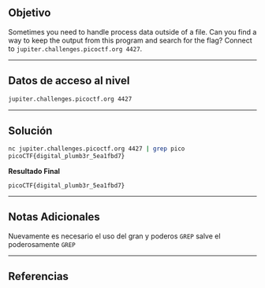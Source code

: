 ## Objetivo 

Sometimes you need to handle process data outside of a file. Can you find a way to keep the output from this program and search for the flag? Connect to `jupiter.challenges.picoctf.org 4427`.

---
## Datos de acceso al nivel 

``` bash
jupiter.challenges.picoctf.org 4427
```

---
## Solución 

``` bash
nc jupiter.challenges.picoctf.org 4427 | grep pico
picoCTF{digital_plumb3r_5ea1fbd7}
```

**Resultado Final**
```
picoCTF{digital_plumb3r_5ea1fbd7}
```


---
## Notas Adicionales 

Nuevamente es necesario el uso del gran y poderos `GREP` salve el poderosamente `GREP` 

---
## Referencias 